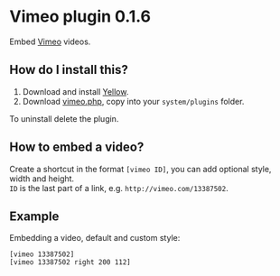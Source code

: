 Vimeo plugin 0.1.6
==================
Embed [Vimeo](http://www.vimeo.com) videos.

How do I install this?
----------------------
1. Download and install [Yellow](https://github.com/markseu/yellowcms/).  
2. Download [vimeo.php](vimeo.php?raw=true), copy into your `system/plugins` folder.  

To uninstall delete the plugin.

How to embed a video?
---------------------
Create a shortcut in the format `[vimeo ID]`, you can add optional style, width and height.  
`ID` is the last part of a link, e.g. `http://vimeo.com/13387502`. 
 
Example
-------
Embedding a video, default and custom style:

    [vimeo 13387502]
    [vimeo 13387502 right 200 112]